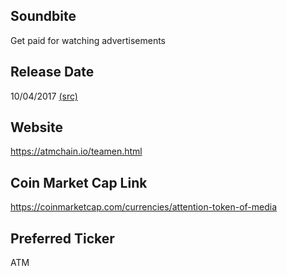 ## Soundbite

Get paid for watching advertisements

## Release Date

10/04/2017 [(src)](https://coinmarketcap.com/currencies/attention-token-of-media)

## Website

https://atmchain.io/teamen.html

## Coin Market Cap Link

https://coinmarketcap.com/currencies/attention-token-of-media

## Preferred Ticker

ATM

